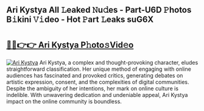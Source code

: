 ## Ari Kystya All 𝙻eaked 𝙽u𝚍es - Part-U6D 𝙿hotos B𝚒kini 𝚅𝚒deo - Hot 𝙿art 𝙻eaks suG6X

# <h2><a href="http://ld1aqu.urlbe.top/?page=Ari+Kystya">🔗🔗👉👉 Ari Kystya P𝚑oto𝚜Vid𝚎o</a></h2>

[![Ari Kystya](https://i.imgur.com/eBuTRDB.gif)](http://ld1aqu.urlbe.top/?page=Ari+Kystya)
Ari Kystya, a complex and thought-provoking character, eludes straightforward classification. Her unique method of engaging with online audiences has fascinated and provoked critics, generating debates on artistic expression, consent, and the complexities of digital communities. Despite the ambiguity of her intentions, her mark on online culture is indelible. With unwavering dedication and undeniable appeal, Ari Kystya impact on the online community is boundless.

